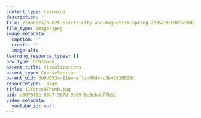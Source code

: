 ```yaml
---
content_type: resource
description: ''
file: /courses/8-02t-electricity-and-magnetism-spring-2005/d6078f0e50b7907d99098e5ebddf7b32_11forceQThumb.jpg
file_type: image/jpeg
image_metadata:
  caption: ''
  credit: ''
  image-alt: ''
learning_resource_types: []
ocw_type: OCWImage
parent_title: Visualizations
parent_type: CourseSection
parent_uid: 3e9d053a-11ee-effa-00de-c3b42819928c
resourcetype: Image
title: 11forceQThumb.jpg
uid: d6078f0e-50b7-907d-9909-8e5ebddf7b32
video_metadata:
  youtube_id: null
---
```

